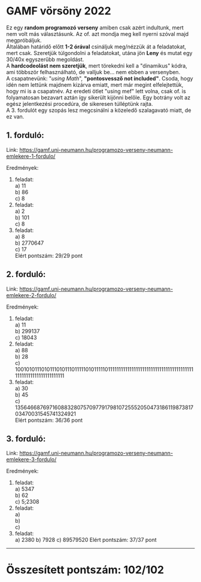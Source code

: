 # GAMF vörsöny 2022
Ez egy **random programozó verseny** amiben csak azért indultunk, mert nem volt más választásunk. Az of. azt mondja meg kell nyerni szóval majd megpróbáljuk.  
Általában határidő előtt **__1-2 órával__** csináljuk meg/nézzük át a feladatokat, mert csak.
Szeretjük túlgondolni a feladatokat, utána jön **Leny** és mutat egy 30/40x egyszerűbb megoldást.  
A __hardcodeolást nem szeretjük__, mert törekedni kell a "dinamikus" kódra, ami többször felhasználható, de valljuk be... nem ebben a versenyben.  
A csapatnevünk: "_using Math_", **"pontosvessző not included"**. Csoda, hogy idén nem lettünk majdnem kizárva emiatt, mert már megint elfelejtettük, hogy mi is a csapatnév.
Az eredeti ötlet "using mef" lett volna, csak of. is folyamatosan bezavart aztán így sikerült kijönni belőle. Egy botrány volt az egész jelentkezési procedúra, de sikeresen túlléptünk rajta.  
A 3. fordulót egy szopás lesz megcsinálni a közeledő szalagavató miatt, de ez van.
## 1. forduló:
Link: https://gamf.uni-neumann.hu/programozo-verseny-neumann-emlekere-1-fordulo/

Eredmények:
1. feladat:  
  a) 11  
  b) 86  
  c) 8  
2. feladat:  
  a) 2  
  b) 101  
  c) 8  
3. feladat:  
  a) 8  
  b) 2770647  
  c) 17  
Elért pontszám: 29/29 pont

## 2. forduló:
Link: https://gamf.uni-neumann.hu/programozo-verseny-neumann-emlekere-2-fordulo/

Eredmények:
1. feladat:  
  a) 11  
  b) 299137  
  c) 18043  
2. feladat:  
  a) 88  
  b) 28  
  c) 1001010111010111010111011111010111110111111111111111111111111111111111111111111111111111111111111111  
3. feladat:  
  a) 30  
  b) 45  
  c) 1356466876971608832807570977917981072555205047318611987381703470031545741324921  
Elért pontszám: 36/36 pont

## 3. forduló:
Link: https://gamf.uni-neumann.hu/programozo-verseny-neumann-emlekere-3-fordulo/  

Eredmények:
1. feladat:  
  a) 5347  
  b) 62  
  c) 5;2308  
2. feladat:  
  a)  
  b)  
  c)  
3. feladat:  
  a) 2380
  b) 7928
  c) 89579520
Elért pontszám: 37/37 pont  
<hr>

# Összesített pontszám: 102/102